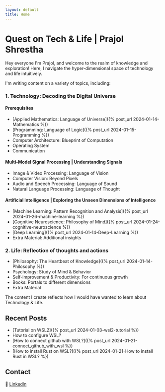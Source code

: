 ```yaml
---
layout: default
title: Home
---
```

# Quest on Tech & Life | Prajol Shrestha 

Hey everyone I'm Prajol, and welcome to the realm of knowledge and exploration! 
Here, I navigate the hyper-dimensional space of technology and life intuitively. 

I'm writing content on a variety of topics, including:

### 1. Technology: Decoding the Digital Universe
#### Prerequisites
- [Applied Mathematics: Language of Universe]({% post_url 2024-01-14-Mathematics %})
- [Programming: Language of Logic]({% post_url 2024-01-15-Programming %})
- Computer Architecture: Blueprint of Computation
- Operating System
- Communication

#### Multi-Model Signal Processing | Understanding Signals
- Image & Video Processing: Language of Vision
- Computer Vision: Beyond Pixels
- Audio and Speech Processing: Language of Sound
- Natural Language Processing: Language of Thought
  
#### Artificial Intelligence | Exploring the Unseen Dimensions of Intelligence
- [Machine Learning: Pattern Recognition and Analysis]({% post_url 2024-01-26-machine-learning %})
- [Cognitive Neuroscience: Philosophy of Mind]({% post_url 2024-01-24-cognitive-neuroscience %})
- [Deep Learning]({% post_url 2024-01-14-Deep-Learning %})
- Extra Material: Additional insights
  
### 2. Life: Reflection of thoughts and actions
- [Philosophy: The Heartbeat of Knowledge]({% post_url 2024-01-14-Philosophy %})
- Psychology: Study of Mind & Behavior
- Self-improvement & Productivity: For continuous growth
- Books: Portals to different dimensions
- Extra Material

The content I create reflects how I would have wanted to learn about Technology & Life.


## Recent Posts

- [Tutorial on WSL2]({% post_url 2024-01-03-wsl2-tutorial %})
- How to configure WSL?
- [How to connect github with WSL?]({% post_url 2024-01-21-connect_github_with_wsl %})
- [How to install Rust on WSL?]({% post_url 2024-01-21-How to install Rust in WSL? %})


## Contact
🔗 [Linkedln](https://www.linkedin.com/in/prajolshresthaa/)
